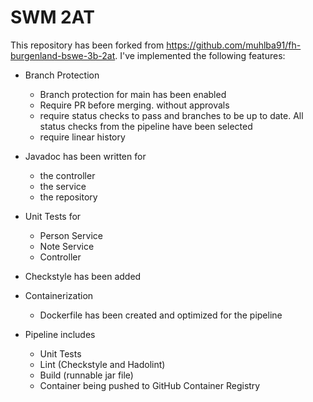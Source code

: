 # SWM 2AT
This repository has been forked from https://github.com/muhlba91/fh-burgenland-bswe-3b-2at. 
I've implemented the following features:
- Branch Protection
  - Branch protection for main has been enabled
  - Require PR before merging. without approvals
  - require status checks to pass and branches to be up to date. All status checks from the pipeline have been selected
  - require linear history
    
- Javadoc has been written for 
  - the controller
  - the service
  - the repository
 
- Unit Tests for
  - Person Service
  - Note Service
  - Controller

- Checkstyle has been added

- Containerization
  - Dockerfile has been created and optimized for the pipeline

- Pipeline includes
  - Unit Tests
  - Lint (Checkstyle and Hadolint)
  - Build (runnable jar file)
  - Container being pushed to GitHub Container Registry
